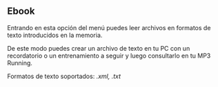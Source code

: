 ## Ebook

Entrando en esta opción del menú puedes leer archivos en formatos de texto introducidos en la memoria.

De este modo puedes crear un archivo de texto en tu PC con un recordatorio o un entrenamiento a seguir y luego consultarlo en tu MP3 Running.

Formatos de texto soportados: *.xml, .txt*

